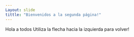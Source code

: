 ```yaml
---
Layout: slide
tittle: "Bienvenidos a la segunda página!"
---
```

Hola a todos
Utiliza la flecha hacia la izquierda para volver!
